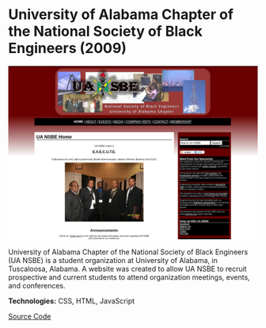 # University of Alabama Chapter of the National Society of Black Engineers (2009)

<img src="/images/portfolio_uansbe.jpg" alt="UA NSBE Screenshot">

University of Alabama Chapter of the National Society of Black Engineers (UA NSBE) is a student organization at
University of Alabama, in Tuscaloosa, Alabama. A website was created to allow UA NSBE to recruit prospective and
current students to attend organization meetings, events, and conferences.

**Technologies:** CSS, HTML, JavaScript

<a href="https://github.com/almostengr/uansbe-website" target="_blank">Source Code</a>
